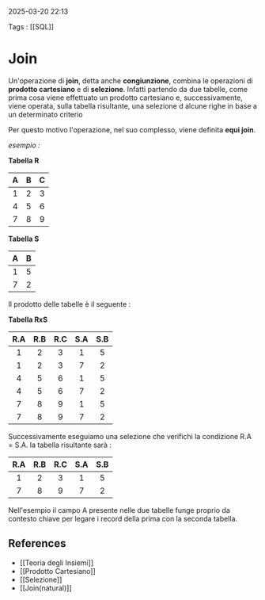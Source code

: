 2025-03-20 22:13

Tags : [[SQL]]

# Join

Un'operazione di **join**, detta anche **congiunzione**, combina le operazioni di **prodotto cartesiano** e di **selezione**. Infatti partendo da due tabelle, come prima cosa viene effettuato un prodotto cartesiano e, successivamente, viene operata, sulla tabella risultante, una selezione d alcune righe in base a un determinato criterio

Per questo motivo l'operazione, nel suo complesso, viene definita **equi join**.

*esempio :*

**Tabella R**

|  A  |  B  |  C  |
| :-: | :-: | :-: |
|  1  |  2  |  3  |
|  4  |  5  |  6  |
|  7  |  8  |  9  |

**Tabella S**

|  A  |  B  |
| :-: | :-: |
|  1  |  5  |
|  7  |  2  |

Il prodotto delle tabelle è il seguente : 

**Tabella RxS**

| R.A | R.B | R.C | S.A | S.B |
| :-: | :-: | :-: | :-: | :-: |
|  1  |  2  |  3  |  1  |  5  |
|  1  |  2  |  3  |  7  |  2  |
|  4  |  5  |  6  |  1  |  5  |
|  4  |  5  |  6  |  7  |  2  |
|  7  |  8  |  9  |  1  |  5  |
|  7  |  8  |  9  |  7  |  2  |

Successivamente eseguiamo una selezione che verifichi la condizione R.A = S.A. la tabella risultante sarà : 

| R.A | R.B | R.C | S.A | S.B |
| :-: | :-: | :-: | :-: | :-: |
|  1  |  2  |  3  |  1  |  5  |
|  7  |  8  |  9  |  7  |  2  |
Nell'esempio il campo A presente nelle due tabelle funge proprio da contesto chiave per legare i record della prima con la seconda tabella.
## References

- [[Teoria degli Insiemi]]
- [[Prodotto Cartesiano]]
- [[Selezione]]
- [[Join(natural)]]